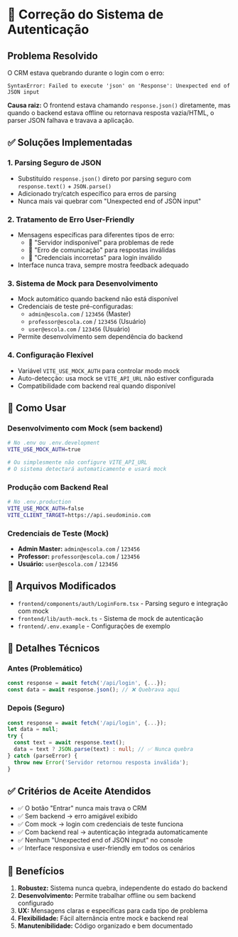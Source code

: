 # 🔐 Correção do Sistema de Autenticação

## Problema Resolvido

O CRM estava quebrando durante o login com o erro:
```
SyntaxError: Failed to execute 'json' on 'Response': Unexpected end of JSON input
```

**Causa raiz:** O frontend estava chamando `response.json()` diretamente, mas quando o backend estava offline ou retornava resposta vazia/HTML, o parser JSON falhava e travava a aplicação.

## ✅ Soluções Implementadas

### 1. **Parsing Seguro de JSON**
- Substituído `response.json()` direto por parsing seguro com `response.text()` + `JSON.parse()`
- Adicionado try/catch específico para erros de parsing
- Nunca mais vai quebrar com "Unexpected end of JSON input"

### 2. **Tratamento de Erro User-Friendly**
- Mensagens específicas para diferentes tipos de erro:
  - 🔌 "Servidor indisponível" para problemas de rede
  - 📡 "Erro de comunicação" para respostas inválidas
  - 🔑 "Credenciais incorretas" para login inválido
- Interface nunca trava, sempre mostra feedback adequado

### 3. **Sistema de Mock para Desenvolvimento**
- Mock automático quando backend não está disponível
- Credenciais de teste pré-configuradas:
  - `admin@escola.com` / `123456` (Master)
  - `professor@escola.com` / `123456` (Usuário)
  - `user@escola.com` / `123456` (Usuário)
- Permite desenvolvimento sem dependência do backend

### 4. **Configuração Flexível**
- Variável `VITE_USE_MOCK_AUTH` para controlar modo mock
- Auto-detecção: usa mock se `VITE_API_URL` não estiver configurada
- Compatibilidade com backend real quando disponível

## 🚀 Como Usar

### Desenvolvimento com Mock (sem backend)
```bash
# No .env ou .env.development
VITE_USE_MOCK_AUTH=true

# Ou simplesmente não configure VITE_API_URL
# O sistema detectará automaticamente e usará mock
```

### Produção com Backend Real
```bash
# No .env.production
VITE_USE_MOCK_AUTH=false
VITE_CLIENT_TARGET=https://api.seudominio.com
```

### Credenciais de Teste (Mock)
- **Admin Master:** `admin@escola.com` / `123456`
- **Professor:** `professor@escola.com` / `123456`
- **Usuário:** `user@escola.com` / `123456`

## 📁 Arquivos Modificados

- `frontend/components/auth/LoginForm.tsx` - Parsing seguro e integração com mock
- `frontend/lib/auth-mock.ts` - Sistema de mock de autenticação
- `frontend/.env.example` - Configurações de exemplo

## 🔧 Detalhes Técnicos

### Antes (Problemático)
```typescript
const response = await fetch('/api/login', {...});
const data = await response.json(); // ❌ Quebrava aqui
```

### Depois (Seguro)
```typescript
const response = await fetch('/api/login', {...});
let data = null;
try {
  const text = await response.text();
  data = text ? JSON.parse(text) : null; // ✅ Nunca quebra
} catch (parseError) {
  throw new Error('Servidor retornou resposta inválida');
}
```

## ✅ Critérios de Aceite Atendidos

- ✅ O botão "Entrar" nunca mais trava o CRM
- ✅ Sem backend → erro amigável exibido
- ✅ Com mock → login com credenciais de teste funciona
- ✅ Com backend real → autenticação integrada automaticamente
- ✅ Nenhum "Unexpected end of JSON input" no console
- ✅ Interface responsiva e user-friendly em todos os cenários

## 🎯 Benefícios

1. **Robustez:** Sistema nunca quebra, independente do estado do backend
2. **Desenvolvimento:** Permite trabalhar offline ou sem backend configurado
3. **UX:** Mensagens claras e específicas para cada tipo de problema
4. **Flexibilidade:** Fácil alternância entre mock e backend real
5. **Manutenibilidade:** Código organizado e bem documentado